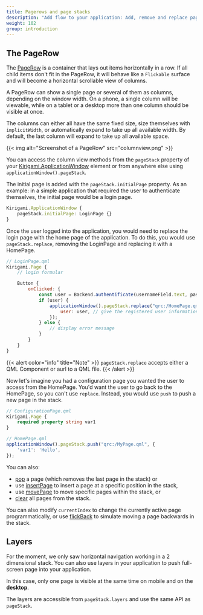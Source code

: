 ```yaml
---
title: Pagerows and page stacks
description: "Add flow to your application: Add, remove and replace pages in different ways"
weight: 102
group: introduction
---
```


## The PageRow

The [PageRow](docs:kirigami2;PageRow) is a container that lays out items
horizontally in a row. If all child items don't fit in the PageRow, it will behave
like a `Flickable` surface and will become a horizontal scrollable view of columns.

A PageRow can show a single page or several of them as columns, depending on
the window width. On a phone, a single column will be viewable, while on
a tablet or a desktop more than one column should be visible at once.

The columns can either all have the same fixed size, size themselves with
`implicitWidth`, or automatically expand to take up all available width. By
default, the last column will expand to take up all available space.

{{< img alt="Screenshot of a PageRow" src="columnview.png" >}}

You can access the column view methods from the `pageStack` property of your
[Kirigami.ApplicationWindow](docs:kirigami2;ApplicationWindow) element or
from anywhere else using `applicationWindow().pageStack`.

The initial page is added with the `pageStack.initialPage` property. As an example: in a simple application 
that required the user to authenticate themselves, the initial page would be a login page.

```qml
Kirigami.ApplicationWindow {
    pageStack.initialPage: LoginPage {}
}
```

Once the user logged into the application, you would need to replace the login
page with the home page of the application. To do this, you would use
`pageStack.replace`, removing the LoginPage and replacing it with a HomePage.

```qml
// LoginPage.qml
Kirigami.Page {
    // login formular

    Button {
        onClicked: {
            const user = Backend.authentificate(usernameField.text, passwordField.text);
            if (user) {
                applicationWindow().pageStack.replace("qrc:/HomePage.qml", {
                    user: user, // give the registered user information to the homepage
                });
            } else {
                // display error message
            }
        }
    }
}
```

{{< alert color="info" title="Note" >}}
`pageStack.replace` accepts either a QML Component or aurl to a QML file.
{{< /alert >}}

Now let's imagine you had a configuration page you wanted the user to
access from the HomePage. You'd want the user to go back to the
HomePage, so you can't use `replace`. Instead, you would use `push` to
push a new page in the stack.

```qml
// ConfigurationPage.qml
Kirigami.Page {
    required property string var1
}
```

```qml
// HomePage.qml
applicationWindow().pageStack.push("qrc:/MyPage.qml", {
    'var1': 'Hello',
});
```

You can also: 
- [pop](docs:kirigami2;PageRow::pop) a page (which removes the last page in the stack) or 
- use [insertPage](docs:kirigami2;PageRow::insertPage) to insert a page at a specific position in the stack, 
- use [movePage](docs:kirigami2;PageRow::movePage) to move specific pages within the stack, or
- [clear](docs:kirigami2;PageRow::clear) all pages from the stack.

You can also modify `currentIndex` to change the currently active page programmatically, or
use [flickBack](docs;Kirigami2;PageRow::flickBack) to simulate moving a page backwards in the
stack.

## Layers

For the moment, we only saw horizontal navigation working in a 2 dimensional stack.
You can also use layers in your application to push full-screen page into your application.

In this case, only one page is visible at the same time on mobile and on the **desktop**.

The layers are accessible from `pageStack.layers` and use the same API as `pageStack`.
